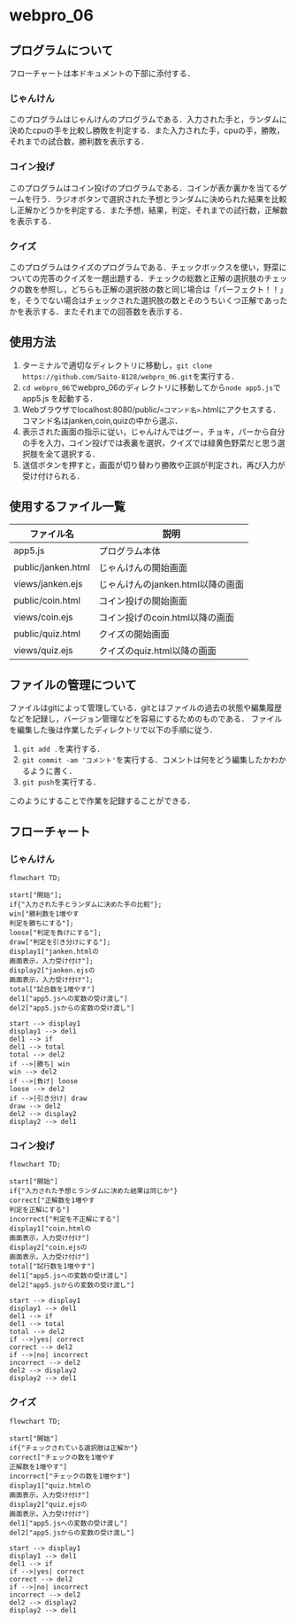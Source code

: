 # webpro_06
## プログラムについて
フローチャートは本ドキュメントの下部に添付する．
### じゃんけん
このプログラムはじゃんけんのプログラムである．入力された手と，ランダムに決めたcpuの手を比較し勝敗を判定する．また入力された手，cpuの手，勝敗，それまでの試合数，勝利数を表示する．
### コイン投げ
このプログラムはコイン投げのプログラムである．コインが表か裏かを当てるゲームを行う．ラジオボタンで選択された予想とランダムに決められた結果を比較し正解かどうかを判定する．また予想，結果，判定，それまでの試行数，正解数を表示する．
### クイズ
このプログラムはクイズのプログラムである．チェックボックスを使い，野菜についての完答のクイズを一題出題する．チェックの総数と正解の選択肢のチェックの数を参照し，どちらも正解の選択肢の数と同じ場合は「パーフェクト！！」を，そうでない場合はチェックされた選択肢の数とそのうちいくつ正解であったかを表示する．またそれまでの回答数を表示する．

## 使用方法
1. ターミナルで適切なディレクトリに移動し，```git clone https://github.com/Saito-8128/webpro_06.git```を実行する．
1. ```cd webpro_06```でwebpro_06のディレクトリに移動してから```node app5.js```でapp5.js を起動する．
1. Webブラウザでlocalhost:8080/public/```<コマンド名>```.htmlにアクセスする．コマンド名はjanken,coin,quizの中から選ぶ．
1. 表示された画面の指示に従い，じゃんけんではグー，チョキ，パーから自分の手を入力，コイン投げでは表裏を選択，クイズでは緑黄色野菜だと思う選択肢を全て選択する．
1. 送信ボタンを押すと，画面が切り替わり勝敗や正誤が判定され，再び入力が受け付けられる．

## 使用するファイル一覧
ファイル名 | 説明
-|-
app5.js | プログラム本体
public/janken.html | じゃんけんの開始画面
views/janken.ejs | じゃんけんのjanken.html以降の画面
public/coin.html | コイン投げの開始画面
views/coin.ejs | コイン投げのcoin.html以降の画面
public/quiz.html | クイズの開始画面
views/quiz.ejs | クイズのquiz.html以降の画面

## ファイルの管理について
ファイルはgitによって管理している．gitとはファイルの過去の状態や編集履歴などを記録し，バージョン管理などを容易にするためのものである．
ファイルを編集した後は作業したディレクトリで以下の手順に従う．
1. ```git add .```を実行する．
1. ```git commit -am 'コメント'```を実行する．コメントは何をどう編集したかわかるように書く．
1. ```git push```を実行する．

このようにすることで作業を記録することができる．

## フローチャート
### じゃんけん
```mermaid
flowchart TD;

start["開始"];
if{"入力された手とランダムに決めた手の比較"};
win["勝利数を1増やす
判定を勝ちにする"];
loose["判定を負けにする"];
draw["判定を引き分けにする"];
display1["janken.htmlの
画面表示，入力受け付け"];
display2["janken.ejsの
画面表示，入力受け付け"];
total["試合数を1増やす"]
del1["app5.jsへの変数の受け渡し"]
del2["app5.jsからの変数の受け渡し"]

start --> display1
display1 --> del1
del1 --> if
del1 --> total
total --> del2
if -->|勝ち| win
win --> del2
if -->|負け| loose
loose --> del2
if -->|引き分け| draw
draw --> del2
del2 --> display2
display2 --> del1
```

### コイン投げ
```mermaid
flowchart TD;

start["開始"]
if{"入力された予想とランダムに決めた結果は同じか"}
correct["正解数を1増やす
判定を正解にする"]
incorrect["判定を不正解にする"]
display1["coin.htmlの
画面表示，入力受け付け"]
display2["coin.ejsの
画面表示，入力受け付け"]
total["試行数を1増やす"]
del1["app5.jsへの変数の受け渡し"]
del2["app5.jsからの変数の受け渡し"]

start --> display1
display1 --> del1
del1 --> if
del1 --> total
total --> del2
if -->|yes| correct
correct --> del2
if -->|no| incorrect
incorrect --> del2
del2 --> display2
display2 --> del1
```

### クイズ
```mermaid
flowchart TD;

start["開始"]
if{"チェックされている選択肢は正解か"}
correct["チェックの数を1増やす
正解数を1増やす"]
incorrect["チェックの数を1増やす"]
display1["quiz.htmlの
画面表示，入力受け付け"]
display2["quiz.ejsの
画面表示，入力受け付け"]
del1["app5.jsへの変数の受け渡し"]
del2["app5.jsからの変数の受け渡し"]

start --> display1
display1 --> del1
del1 --> if
if -->|yes| correct
correct --> del2
if -->|no| incorrect
incorrect --> del2
del2 --> display2
display2 --> del1
```